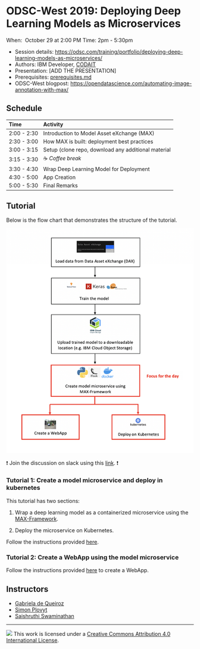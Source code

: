 # ODSC-West 2019: Deploying Deep Learning Models as Microservices

When:  October 29 at 2:00 PM
Time: 2pm - 5:30pm

- Session details: https://odsc.com/training/portfolio/deploying-deep-learning-models-as-microservices/
- Authors: IBM Developer, [CODAIT](https://developer.ibm.com/code/open/centers/codait/)
- Presentation: [ADD THE PRESENTATION]
- Prerequisites: [prerequisites.md](prerequisites.md)
- ODSC-West blogpost: https://opendatascience.com/automating-image-annotation-with-max/


## Schedule

| Time          | Activity                                                                                 |
| :------------ | :--------------------------------------------------------------------------------------- |
| 2:00 - 2:30   | Introduction to Model Asset eXchange (MAX)
| 2:30 - 3:00   | How MAX is built: deployment best practices
| 3:00 - 3:15   | Setup (clone repo, download any additional material                                      |
| 3:15 - 3:30   | ☕ *Coffee break*                                                                         |
| 3:30 - 4:30   | Wrap Deep Learning Model for Deployment
| 4:30 - 5:00   | App Creation                                                                             |
| 5:00 - 5:30   | Final Remarks                                                                            |

## Tutorial

Below is the flow chart that demonstrates the structure of the tutorial. 

![flow](images/flow.png)


:exclamation: Join the discussion on slack using this [link](http://ibm.biz/max-slack-invite). :exclamation:

### Tutorial 1: Create a model microservice and deploy in kubernetes

This tutorial has two sections:

1. Wrap a deep learning model as a containerized microservice using the [MAX-Framework](https://ibm.biz/max-framework).

2. Deploy the microservice on Kubernetes.

Follow the instructions provided [here](max-fashion-mnist-wrapping-solution/README.md).

### Tutorial 2: Create a WebApp using the model microservice

Follow the instructions provided [here](https://github.com/CODAIT/max-fashion-mnist-tutorial-app/blob/master/README.md) to create a WebApp.

## Instructors

- [Gabriela de Queiroz](https://k-roz.com/)
- [Simon Plovyt](https://www.linkedin.com/in/splovyt/en)
- [Saishruthi Swaminathan](https://www.linkedin.com/in/saishruthi-swaminathan)

-----

![](https://i.creativecommons.org/l/by/4.0/88x31.png) This work is
licensed under a [Creative Commons Attribution 4.0 International
License](https://creativecommons.org/licenses/by/4.0/).
